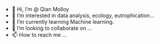 - 👋 Hi, I’m @ Qian Molloy
- 👀 I’m interested in data analysis, ecology, eutrophication...
- 🌱 I’m currently learning Machine learning.
- 💞️ I’m looking to collaborate on ...
- 📫 How to reach me ...

<!---
Qian Molloy/Qian Molloy is a ✨ special ✨ repository because its `README.md` (this file) appears on your GitHub profile.
You can click the Preview link to take a look at your changes.
--->
